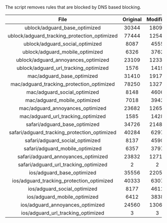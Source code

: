 The script removes rules that are blocked by DNS based blocking.


| File | Original | Modified |
|:----:|:-----:|:-----:|
| ublock/adguard_base_optimized | 30344 | 18098 |
| ublock/adguard_tracking_protection_optimized | 77444 | 12540 |
| ublock/adguard_social_optimized | 8087 | 4555 |
| ublock/adguard_mobile_optimized | 6326 | 3762 |
| ublock/adguard_annoyances_optimized | 23109 | 12331 |
| ublock/adguard_url_tracking_optimized | 1576 | 1419 |
| mac/adguard_base_optimized | 31410 | 19174 |
| mac/adguard_tracking_protection_optimized | 78250 | 13277 |
| mac/adguard_social_optimized | 8148 | 4606 |
| mac/adguard_mobile_optimized | 7018 | 3942 |
| mac/adguard_annoyances_optimized | 23682 | 12650 |
| mac/adguard_url_tracking_optimized | 1585 | 1428 |
| safari/adguard_base_optimized | 34726 | 21484 |
| safari/adguard_tracking_protection_optimized | 40284 | 6297 |
| safari/adguard_social_optimized | 8137 | 4590 |
| safari/adguard_mobile_optimized | 6357 | 3797 |
| safari/adguard_annoyances_optimized | 23832 | 12719 |
| safari/adguard_url_tracking_optimized | 2 | 2 |
| ios/adguard_base_optimized | 35556 | 22055 |
| ios/adguard_tracking_protection_optimized | 40333 | 6307 |
| ios/adguard_social_optimized | 8177 | 4611 |
| ios/adguard_mobile_optimized | 6412 | 3838 |
| ios/adguard_annoyances_optimized | 24560 | 13060 |
| ios/adguard_url_tracking_optimized | 3 | 3 |